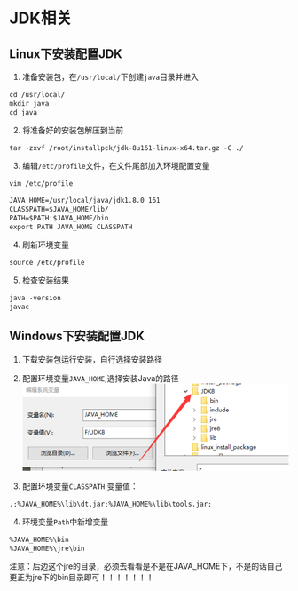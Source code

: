 # JDK相关
## Linux下安装配置JDK
1. 准备安装包，在`/usr/local/`下创建`java`目录并进入
```
cd /usr/local/
mkdir java
cd java
```
2. 将准备好的安装包解压到当前
```
tar -zxvf /root/installpck/jdk-8u161-linux-x64.tar.gz -C ./
```
3. 编辑`/etc/profile`⽂件，在⽂件尾部加⼊环境配置变量
```
vim /etc/profile
```
```
JAVA_HOME=/usr/local/java/jdk1.8.0_161
CLASSPATH=$JAVA_HOME/lib/
PATH=$PATH:$JAVA_HOME/bin
export PATH JAVA_HOME CLASSPATH
``` 
4. 刷新环境变量
```
source /etc/profile
```
5. 检查安装结果
```
java -version
javac
```


## Windows下安装配置JDK
1. 下载安装包运行安装，自行选择安装路径
2. 配置环境变量`JAVA_HOME`,选择安装Java的路径
![](../../picture/2022-02-20-10-14-26.png)

3. 配置环境变量`CLASSPATH`
变量值：
```
.;%JAVA_HOME%\lib\dt.jar;%JAVA_HOME%\lib\tools.jar;
```
4. 环境变量`Path`中新增变量
```
%JAVA_HOME%\bin
%JAVA_HOME%\jre\bin
```
注意：后边这个jre的目录，必须去看看是不是在JAVA_HOME下，不是的话自己更正为jre下的bin目录即可！！！！！！！


